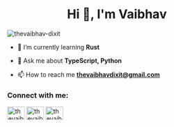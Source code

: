 <h1 align="center">Hi 👋, I'm Vaibhav</h1>
<p align="left"> <img src="https://komarev.com/ghpvc/?username=thevaibhav-dixit&label=Profile%20views&color=0e75b6&style=flat" alt="thevaibhav-dixit" /> </p>

- 🌱 I’m currently learning **Rust**

- 💬 Ask me about **TypeScript, Python**

- 📫 How to reach me **thevaibhavdixit@gmail.com**

<h3 align="left">Connect with me:</h3>
<p align="left">
<a href="https://twitter.com/thevaibhavdixit" target="blank"><img align="center" src="https://raw.githubusercontent.com/rahuldkjain/github-profile-readme-generator/master/src/images/icons/Social/twitter.svg" alt="thevaibhavdixit" height="30" width="40" /></a>
<a href="https://linkedin.com/in/thevaibhavdixit" target="blank"><img align="center" src="https://raw.githubusercontent.com/rahuldkjain/github-profile-readme-generator/master/src/images/icons/Social/linked-in-alt.svg" alt="thevaibhavdixit" height="30" width="40" /></a>
<a href="https://www.leetcode.com/thevaibhavdixit" target="blank"><img align="center" src="https://raw.githubusercontent.com/rahuldkjain/github-profile-readme-generator/master/src/images/icons/Social/leet-code.svg" alt="thevaibhavdixit" height="30" width="40" /></a>
</p>
